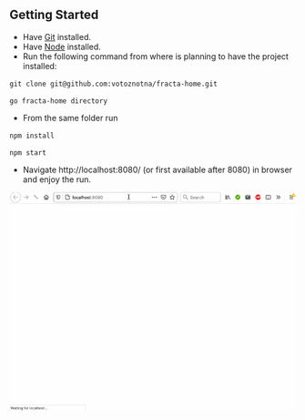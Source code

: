 ## Getting Started

- Have [Git](https://git-scm.com/downloads) installed.
- Have [Node](https://nodejs.org/en/download/) installed.
- Run the following command from where is planning to have the project installed:

```
git clone git@github.com:votoznotna/fracta-home.git
```

```
go fracta-home directory
```

- From the same folder run

```
npm install
```

```
npm start
```

- Navigate http://localhost:8080/ (or first available after 8080) in browser and enjoy the run.

![Take-home Prompt Demo](demo/fracta.gif)
